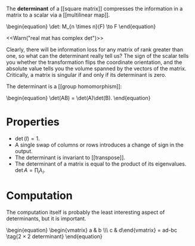 The **determinant** of a [[square matrix]] compresses the information in a matrix to a scalar via a [[multilinear map]]. 


\begin{equation}
\det: M_{n \times n}(F) \to F
\end{equation}

<<Warn("real mat has complex det")>>

Clearly, there will be information loss for any matrix of rank greater than one, so what can the determinant really tell us? The sign of the scalar tells you whether the transformation flips the coordinate orientation, and the absolute value tells you the volume spanned by the vectors of the matrix. Critically, a matrix is singular if and only if its determinant is zero.

The determinant is a [[group homomorphism]]:

\begin{equation}
\det(AB) = \det(A)\det(B).
\end{equation}

# Properties

* $\det(I) = 1$.
* A single swap of columns or rows introduces a change of sign in the output.
* The determinant is invariant to [[transpose]].
* The determinant of a matrix is equal to the product of its eigenvalues. $\det A = \prod_i \lambda_i$.

# Computation

The computation itself is probably the least interesting aspect of determinants, but it is important.

\begin{equation}
\begin{vmatrix} a & b \\\\\ c & d\end{vmatrix} = ad-bc \tag{$2\times 2$ determinant}
\end{equation}